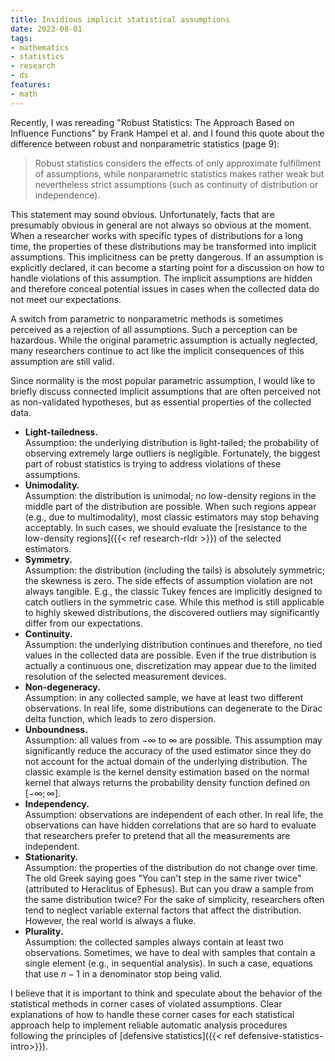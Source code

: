 ```yaml
---
title: Insidious implicit statistical assumptions
date: 2023-08-01
tags:
- mathematics
- statistics
- research
- ds
features:
- math
---
```


Recently, I was rereading "Robust Statistics: The Approach Based on Influence Functions" by Frank Hampel et al.
  and I found this quote about the difference between robust and nonparametric statistics (page 9):

> Robust statistics considers the effects of only approximate fulfillment of assumptions,
>   while nonparametric statistics makes rather weak but nevertheless strict assumptions
>   (such as continuity of distribution or independence).

This statement may sound obvious.
Unfortunately, facts that are presumably obvious in general are not always so obvious at the moment.
When a researcher works with specific types of distributions for a long time,
  the properties of these distributions may be transformed into implicit assumptions.
This implicitness can be pretty dangerous.
If an assumption is explicitly declared,
  it can become a starting point for a discussion on how to handle violations of this assumption.
The implicit assumptions are hidden and
  therefore conceal potential issues in cases when the collected data do not meet our expectations.

A switch from parametric to nonparametric methods is sometimes perceived as a rejection of all assumptions.
Such a perception can be hazardous.
While the original parametric assumption is actually neglected,
  many researchers continue to act like the implicit consequences of this assumption are still valid.

Since normality is the most popular parametric assumption,
  I would like to briefly discuss connected implicit assumptions
  that are often perceived not as non-validated hypotheses, but as essential properties of the collected data.

<!--more-->

* **Light-tailedness.**  
  Assumption: the underlying distribution is light-tailed;
    the probability of observing extremely large outliers is negligible.
  Fortunately, the biggest part of robust statistics is trying to address violations of these assumptions.
* **Unimodality.**  
  Assumption: the distribution is unimodal; no low-density regions in the middle part of the distribution are possible.
  When such regions appear (e.g., due to multimodality), most classic estimators may stop behaving acceptably.
  In such cases, we should evaluate the [resistance to the low-density regions]({{< ref research-rldr >}})
    of the selected estimators.
* **Symmetry.**  
  Assumption: the distribution (including the tails) is absolutely symmetric; the skewness is zero.
  The side effects of assumption violation are not always tangible.
  E.g., the classic Tukey fences are implicitly designed to catch outliers in the symmetric case.
  While this method is still applicable to highly skewed distributions,
    the discovered outliers may significantly differ from our expectations.
* **Continuity.**  
  Assumption: the underlying distribution continues and therefore, no tied values in the collected data are possible.
  Even if the true distribution is actually a continuous one,
    discretization may appear due to the limited resolution of the selected measurement devices.
* **Non-degeneracy.**  
  Assumption: in any collected sample, we have at least two different observations.
  In real life, some distributions can degenerate to the Dirac delta function, which leads to zero dispersion.
* **Unboundness.**  
  Assumption: all values from $-\infty$ to $\infty$ are possible.
  This assumption may significantly reduce the accuracy of the used estimator
    since they do not account for the actual domain of the underlying distribution.
  The classic example is the kernel density estimation based on the normal kernel
    that always returns the probability density function defined on $[-\infty; \infty]$.
* **Independency.**  
  Assumption: observations are independent of each other.
  In real life, the observations can have hidden correlations
    that are so hard to evaluate that researchers prefer to pretend that all the measurements are independent.
* **Stationarity.**  
  Assumption: the properties of the distribution do not change over time.
  The old Greek saying goes "You can't step in the same river twice" (attributed to Heraclitus of Ephesus).
  But can you draw a sample from the same distribution twice?
  For the sake of simplicity, researchers often tend to neglect variable external factors that affect the distribution.
  However, the real world is always a fluke.
* **Plurality.**  
  Assumption: the collected samples always contain at least two observations.
  Sometimes, we have to deal with samples that contain a single element (e.g., in sequential analysis).
  In such a case, equations that use $n-1$ in a denominator stop being valid.

I believe that it is important to think and speculate about the behavior of the statistical methods in corner cases
  of violated assumptions.
Clear explanations of how to handle these corner cases for each statistical approach help
  to implement reliable automatic analysis procedures
  following the principles of [defensive statistics]({{< ref defensive-statistics-intro>}}).
